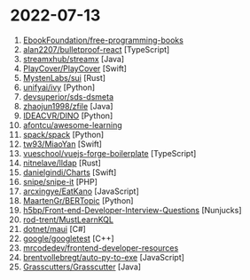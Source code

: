 # 2022-07-13

1. [EbookFoundation/free-programming-books](https://github.com/EbookFoundation/free-programming-books "📚 Freely available programming books") 
2. [alan2207/bulletproof-react](https://github.com/alan2207/bulletproof-react "🛡️ ⚛️ A simple, scalable, and powerful architecture for building production ready React applications.") [TypeScript]
3. [streamxhub/streamx](https://github.com/streamxhub/streamx "Make stream processing easier! Flink & Spark development scaffold, The original intention of StreamX is to make the development of Flink easier. StreamX focuses on the management of development phases and tasks. Our ultimate goal is to build a one-stop big data solution integrating stream processing, batch processing, data warehouse and data laker.") [Java]
4. [PlayCover/PlayCover](https://github.com/PlayCover/PlayCover "Community fork of PlayCover") [Swift]
5. [MystenLabs/sui](https://github.com/MystenLabs/sui "Sui, a next-generation smart contract platform with high throughput, low latency, and an asset-oriented programming model powered by the Move programming language") [Rust]
6. [unifyai/ivy](https://github.com/unifyai/ivy "The Unified Machine Learning Framework") [Python]
7. [devsuperior/sds-dsmeta](https://github.com/devsuperior/sds-dsmeta "") 
8. [zhaojun1998/zfile](https://github.com/zhaojun1998/zfile "在线云盘、网盘、OneDrive、云存储、私有云、对象存储、h5ai") [Java]
9. [IDEACVR/DINO](https://github.com/IDEACVR/DINO "Official implementation of the paper DINO: DETR with Improved DeNoising Anchor Boxes for End-to-End Object Detection") [Python]
10. [afontcu/awesome-learning](https://github.com/afontcu/awesome-learning "A curated list of awesome learning material") 
11. [spack/spack](https://github.com/spack/spack "A flexible package manager that supports multiple versions, configurations, platforms, and compilers.") [Python]
12. [tw93/MiaoYan](https://github.com/tw93/MiaoYan "⛷ Lightweight Markdown app to help you write great sentences. ⛷ 轻灵的 Markdown 笔记本伴你写出妙言") [Swift]
13. [vueschool/vuejs-forge-boilerplate](https://github.com/vueschool/vuejs-forge-boilerplate "Boilerplate Code for the Vue.js Forge Conference") [TypeScript]
14. [nitnelave/lldap](https://github.com/nitnelave/lldap "Light LDAP implementation") [Rust]
15. [danielgindi/Charts](https://github.com/danielgindi/Charts "Beautiful charts for iOS/tvOS/OSX! The Apple side of the crossplatform MPAndroidChart.") [Swift]
16. [snipe/snipe-it](https://github.com/snipe/snipe-it "A free open source IT asset/license management system") [PHP]
17. [arcxingye/EatKano](https://github.com/arcxingye/EatKano "H5 Games") [JavaScript]
18. [MaartenGr/BERTopic](https://github.com/MaartenGr/BERTopic "Leveraging BERT and c-TF-IDF to create easily interpretable topics.") [Python]
19. [h5bp/Front-end-Developer-Interview-Questions](https://github.com/h5bp/Front-end-Developer-Interview-Questions "A list of helpful front-end related questions you can use to interview potential candidates, test yourself or completely ignore.") [Nunjucks]
20. [rod-trent/MustLearnKQL](https://github.com/rod-trent/MustLearnKQL "Code included as part of the MustLearnKQL blog series") 
21. [dotnet/maui](https://github.com/dotnet/maui ".NET MAUI is the .NET Multi-platform App UI, a framework for building native device applications spanning mobile, tablet, and desktop.") [C#]
22. [google/googletest](https://github.com/google/googletest "GoogleTest - Google Testing and Mocking Framework") [C++]
23. [mrcodedev/frontend-developer-resources](https://github.com/mrcodedev/frontend-developer-resources "Recursos gratuitos para empezar a ser un Frontend Developer o ampliar conocimientos") 
24. [brentvollebregt/auto-py-to-exe](https://github.com/brentvollebregt/auto-py-to-exe "Converts .py to .exe using a simple graphical interface") [JavaScript]
25. [Grasscutters/Grasscutter](https://github.com/Grasscutters/Grasscutter "A server software reimplementation for a certain anime game.") [Java]
